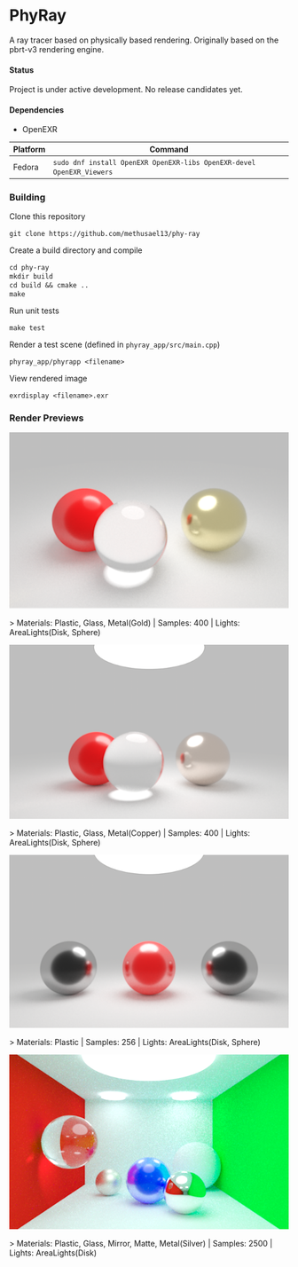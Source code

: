 # PhyRay
A ray tracer based on physically based rendering. Originally based on the pbrt-v3 rendering engine.

#### Status
Project is under active development. No release candidates yet.

#### Dependencies
- OpenEXR

| Platform | Command |
| -------- | ------- |
| Fedora | `sudo dnf install OpenEXR OpenEXR-libs OpenEXR-devel OpenEXR_Viewers` |

### Building
Clone this repository
```
git clone https://github.com/methusael13/phy-ray
```
Create a build directory and compile
```
cd phy-ray
mkdir build
cd build && cmake ..
make
```
Run unit tests
```
make test
```
Render a test scene (defined in `phyray_app/src/main.cpp`)
```
phyray_app/phyrapp <filename>
```
View rendered image
```
exrdisplay <filename>.exr
```

### Render Previews
<p align="center">
    <img src="https://raw.githubusercontent.com/methusael13/phy-ray/master/preview/render01.png" alt="Render01">
</p>
> Materials: Plastic, Glass, Metal(Gold) | Samples: 400 | Lights: AreaLights(Disk, Sphere)

<p align="center">
    <img src="https://raw.githubusercontent.com/methusael13/phy-ray/master/preview/render02.png" alt="Render02">
</p>
> Materials: Plastic, Glass, Metal(Copper) | Samples: 400 | Lights: AreaLights(Disk, Sphere)

<p align="center">
    <img src="https://raw.githubusercontent.com/methusael13/phy-ray/master/preview/render03.png" alt="Render03">
</p>
> Materials: Plastic | Samples: 256 | Lights: AreaLights(Disk, Sphere)

<p align="center">
    <img src="https://raw.githubusercontent.com/methusael13/phy-ray/master/preview/render04.png" alt="Render04">
</p>
> Materials: Plastic, Glass, Mirror, Matte, Metal(Silver)  | Samples: 2500 | Lights: AreaLights(Disk)
